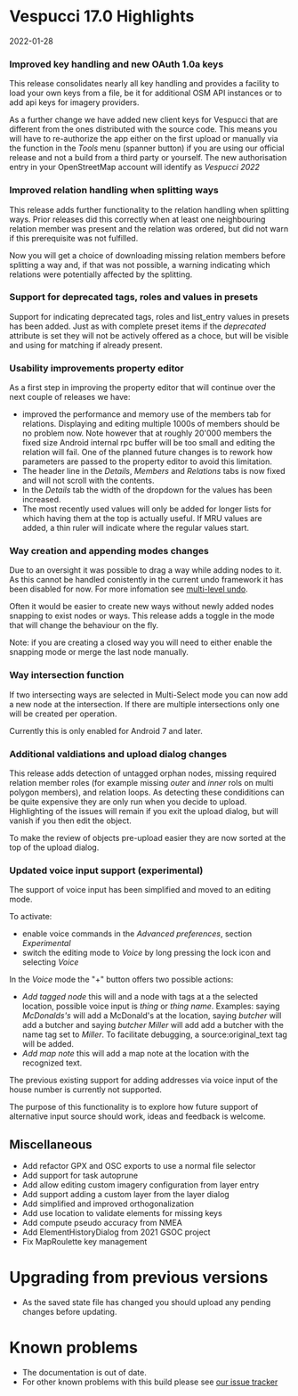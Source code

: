 # Vespucci 17.0 Highlights

2022-01-28
  
### Improved key handling and new OAuth 1.0a keys

This release consolidates nearly all key handling and provides a 
facility to load your own keys from a file, be it for additional OSM API instances or 
to add api keys for imagery providers.

As a further change we have added new client keys for Vespucci that are different from 
the ones distributed with the source code. This means you will have to re-authorize 
the app either on the first upload or manually via the function in the _Tools_ menu 
(spanner button) if you are using our official release and not a build from a third 
party or yourself. The new authorisation entry in your OpenStreetMap account will identify 
as _Vespucci 2022_

### Improved relation handling when splitting ways

This release adds further functionality to the relation handling when splitting ways. 
Prior releases did this correctly when at least one neighbouring relation member was 
present and the relation was ordered, but did not warn if this prerequisite was not 
fulfilled.

Now you will get a choice of downloading missing relation members before splitting a 
way and, if that was not possible, a warning indicating which relations were potentially 
affected by the splitting.
  
### Support for deprecated tags, roles and values in presets

Support for indicating deprecated tags, roles and list_entry values in presets has been 
added. Just as with complete preset items if the _deprecated_ attribute is set they 
will not be actively offered as a choce, but will be visible and using for matching 
if already present.
  
### Usability improvements property editor

As a first step in improving the property editor that will continue over the next couple 
of releases we have:

- improved the performance and memory use of the members tab for relations. Displaying 
  and editing multiple 1000s of members should be no problem now. Note however that 
  at roughly 20'000 members the fixed size Android internal rpc buffer will be too small 
  and editing the relation will fail. One of the planned future changes is to rework 
  how parameters are passed to the property editor to avoid this limitation.
- The header line in the _Details_, _Members_ and _Relations_ tabs is now fixed and 
  will not scroll with the contents.
- In the _Details_ tab the width of the dropdown for the values has been increased.
- The most recently used values will only be added for longer lists for which having 
  them at the top is actually useful. If MRU values are added, a thin ruler will indicate 
  where the regular values start.

### Way creation and appending modes changes

Due to an oversight it was possible to drag a way while adding nodes to it. As this 
cannot be handled conistently in the current undo framework it has been disabled for 
now. For more infomation see [multi-level undo](https://github.com/MarcusWolschon/osmeditor4android/issues/1493).

Often it would be easier to create new ways without newly added nodes snapping to exist 
nodes or ways. This release adds a toggle in the mode that will change the behaviour 
on the fly.

Note: if you are creating a closed way you will need to either enable the snapping mode 
or merge the last node manually.
  
### Way intersection function

If two intersecting ways are selected in Multi-Select mode you can now add a new node 
at the intersection. If there are multiple intersections only one will be created per 
operation.

Currently this is only enabled for Android 7 and later.

### Additional valdiations and upload dialog changes

This release adds detection of untagged orphan nodes, missing required relation member 
roles (for example missing _outer_ and _inner_ rols on multi polygon members), and relation 
loops. As detecting these condiditions can be quite expensive they are only run when you 
decide to upload. Highlighting of the issues will remain if you exit the upload dialog, 
but will vanish if you then edit the object. 

To make the review of objects pre-upload easier they are now sorted at the top of the 
upload dialog. 

### Updated voice input support (experimental)

The support of voice input has been simplified and moved to an editing mode.

To activate:

- enable voice commands in the _Advanced preferences_, section _Experimental_
- switch the editing mode to _Voice_ by long pressing the lock icon and selecting _Voice_

In the _Voice_ mode the "+" button offers two possible actions:

- _Add tagged node_ this will and a node with tags at a the selected location, possible 
voice input is _thing_ or _thing name_. Examples: saying _McDonalds's_ will add a McDonald's 
at the location, saying _butcher_ will add a butcher and saying _butcher Miller_ will 
add add a butcher with the name tag set to _Miller_. To facilitate debugging, a source:original_text 
tag will be added.
- _Add map note_ this will add a map note at the location with the recognized text.

The previous existing support for adding addresses via voice input of the house number 
is currently not supported.

The purpose of this functionality is to explore how future support of alternative input 
source should work, ideas and feedback is welcome.  

## Miscellaneous

- Add refactor GPX and OSC exports to use a normal file selector
- Add support for task autoprune
- Add allow editing custom imagery configuration from layer entry
- Add support adding a custom layer from the layer dialog
- Add simplified and improved orthogonalization
- Add use location to validate elements for missing keys
- Add compute pseudo accuracy from NMEA
- Add ElementHistoryDialog from 2021 GSOC project
- Fix MapRoulette key management

# Upgrading from previous versions

* As the saved state file has changed you should upload any pending changes before updating.

# Known problems

* The documentation is out of date.
* For other known problems with this build please see [our issue tracker](https://github.com/MarcusWolschon/osmeditor4android/issues)
